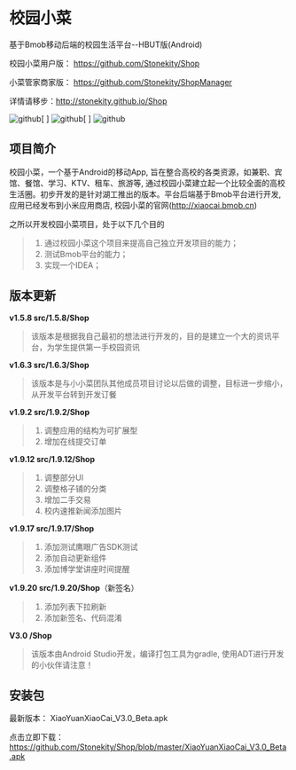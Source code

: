 校园小菜
========

基于Bmob移动后端的校园生活平台--HBUT版(Android)

校园小菜用户版： https://github.com/Stonekity/Shop

小菜管家商家版： https://github.com/Stonekity/ShopManager

详情请移步：http://stonekity.github.io/Shop


![github](https://github.com/Stonekity/Shop/blob/master/screen/show_1.png)[    ]
![github](https://github.com/Stonekity/Shop/blob/master/screen/Show_2.png)[    ]
![github](https://github.com/Stonekity/Shop/blob/master/screen/show_3.png)



项目简介
-------
    
校园小菜，一个基于Android的移动App, 旨在整合高校的各类资源，如兼职、宾馆、餐馆、学习、KTV、租车、旅游等,
通过校园小菜建立起一个比较全面的高校生活圈。初步开发的是针对湖工推出的版本。平台后端基于Bmob平台进行开发,
应用已经发布到小米应用商店, 校园小菜的官网(http://xiaocai.bmob.cn)
    
   
之所以开发校园小菜项目，处于以下几个目的
>1. 通过校园小菜这个项目来提高自己独立开发项目的能力；
>2. 测试Bmob平台的能力；
>3. 实现一个IDEA；
    

版本更新
--------

**v1.5.8  src/1.5.8/Shop**
> 该版本是根据我自己最初的想法进行开发的，目的是建立一个大的资讯平台，为学生提供第一手校园资讯

**v1.6.3  src/1.6.3/Shop**
> 该版本是与小小菜团队其他成员项目讨论以后做的调整，目标进一步缩小，从开发平台转到开发订餐
        
**v1.9.2  src/1.9.2/Shop**
>1. 调整应用的结构为可扩展型
>2. 增加在线提交订单
        
**v1.9.12  src/1.9.12/Shop**
>1. 调整部分UI
>2. 调整格子铺的分类
>3. 增加二手交易
>4. 校内速推新闻添加图片
        
**v1.9.17  src/1.9.17/Shop**
>1. 添加测试鹰眼广告SDK测试
>2. 添加自动更新组件
>3. 添加博学堂讲座时间提醒
        
**v1.9.20  src/1.9.20/Shop**（新签名）
>1. 添加列表下拉刷新
>2. 添加新签名、代码混淆

**V3.0  /Shop**
> 该版本由Android Studio开发，编译打包工具为gradle, 使用ADT进行开发的小伙伴请注意！
        


安装包
-----

最新版本： XiaoYuanXiaoCai_V3.0_Beta.apk 

点击立即下载： https://github.com/Stonekity/Shop/blob/master/XiaoYuanXiaoCai_V3.0_Beta.apk



    
         
        
